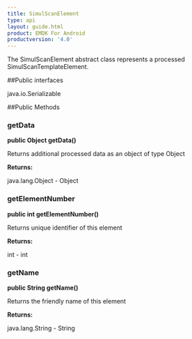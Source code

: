 ```yaml
---
title: SimulScanElement
type: api
layout: guide.html
product: EMDK For Android
productversion: '4.0'
---
```



The SimulScanElement abstract class represents a processed SimulScanTemplateElement.

##Public interfaces

java.io.Serializable

##Public Methods

### getData

**public Object getData()**

Returns additional processed data as an object of type Object

**Returns:**

java.lang.Object - Object

### getElementNumber

**public int getElementNumber()**

Returns unique identifier of this element

**Returns:**

int - int

### getName

**public String getName()**

Returns the friendly name of this element

**Returns:**

java.lang.String - String









